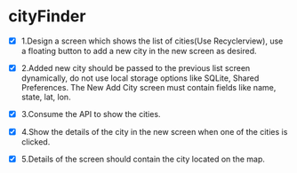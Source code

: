 # cityFinder


- [x] 1.Design a screen which shows the list of cities(Use Recyclerview), use a floating button to add a new city in the new screen as desired.

- [x] 2.Added new city should be passed to the previous list screen dynamically, do not use local storage options like SQLite, Shared Preferences. The New Add City screen must contain fields like name, state, lat, lon.

- [x] 3.Consume the API to show the cities.

- [x] 4.Show the details of the city in the new screen when one of the cities is clicked.

- [x] 5.Details of the screen should contain the city located on the map.